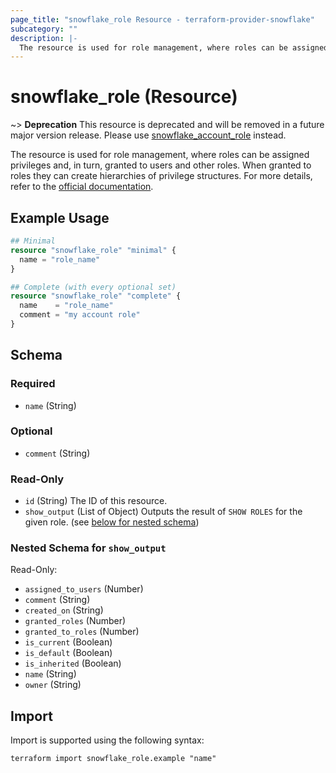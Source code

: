 ```yaml
---
page_title: "snowflake_role Resource - terraform-provider-snowflake"
subcategory: ""
description: |-
  The resource is used for role management, where roles can be assigned privileges and, in turn, granted to users and other roles. When granted to roles they can create hierarchies of privilege structures. For more details, refer to the official documentation https://docs.snowflake.com/en/user-guide/security-access-control-overview.
---
```


# snowflake_role (Resource)

~> **Deprecation** This resource is deprecated and will be removed in a future major version release. Please use [snowflake_account_role](./account_role) instead. <deprecation>

The resource is used for role management, where roles can be assigned privileges and, in turn, granted to users and other roles. When granted to roles they can create hierarchies of privilege structures. For more details, refer to the [official documentation](https://docs.snowflake.com/en/user-guide/security-access-control-overview).

## Example Usage

```terraform
## Minimal
resource "snowflake_role" "minimal" {
  name = "role_name"
}

## Complete (with every optional set)
resource "snowflake_role" "complete" {
  name    = "role_name"
  comment = "my account role"
}
```

<!-- schema generated by tfplugindocs -->
## Schema

### Required

- `name` (String)

### Optional

- `comment` (String)

### Read-Only

- `id` (String) The ID of this resource.
- `show_output` (List of Object) Outputs the result of `SHOW ROLES` for the given role. (see [below for nested schema](#nestedatt--show_output))

<a id="nestedatt--show_output"></a>
### Nested Schema for `show_output`

Read-Only:

- `assigned_to_users` (Number)
- `comment` (String)
- `created_on` (String)
- `granted_roles` (Number)
- `granted_to_roles` (Number)
- `is_current` (Boolean)
- `is_default` (Boolean)
- `is_inherited` (Boolean)
- `name` (String)
- `owner` (String)

## Import

Import is supported using the following syntax:

```shell
terraform import snowflake_role.example "name"
```
